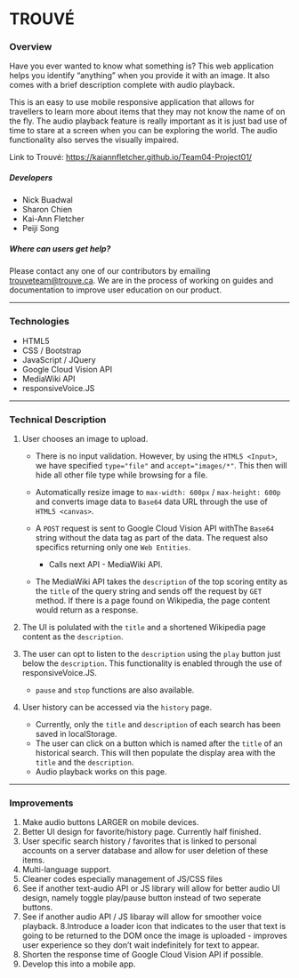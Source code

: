 # TROUVÉ

### Overview

Have you ever wanted to know what something is? This web application helps you identify “anything” when you provide it with an image. It also comes with a brief description complete with audio playback.

This is an easy to use mobile responsive application that allows for travellers to learn more about items that they may not know the name of on the fly. The audio playback feature is really important as it is just bad use of time to stare at a screen when you can be exploring the world. The audio functionality also serves the visually impaired.

Link to Trouvé: https://kaiannfletcher.github.io/Team04-Project01/

##### Developers
* Nick Buadwal
* Sharon Chien
* Kai-Ann Fletcher
* Peiji Song

##### Where can users get help?
Please contact any one of our contributors by emailing trouveteam@trouve.ca.
We are in the process of working on guides and documentation to improve user education on our product.

- - -

### Technologies
- HTML5
- CSS / Bootstrap
- JavaScript / JQuery
- Google Cloud Vision API
- MediaWiki API
- responsiveVoice.JS

- - -

### Technical Description

1. User chooses an image to upload.
   * There is no input validation. However, by using the `HTML5 <Input>`, we have specified `type="file"` and `accept="images/*"`. This then will hide all other file type while browsing for a file.

   * Automatically resize image to `max-width: 600px` / `max-height: 600p` and converts image data to `Base64` data URL through the use of `HTML5 <canvas>`.  

   * A `POST` request is sent to Google Cloud Vision API withThe `Base64` string without the data tag as part of the data. The request also specifics returning only one `Web Entities`.
      * Calls next API - MediaWiki API.

   * The MediaWiki API takes the `description` of the top scoring entity as the `title` of the query string and sends off the request by `GET` method. If there is a page found on Wikipedia, the page content would return as a response.
   
2. The UI is polulated with the `title` and a shortened Wikipedia page content as the `description`.
3. The user can opt to listen to the `description` using the `play` button just below the `description`. This functionality is enabled through the use of responsiveVoice.JS.
   * `pause` and `stop` functions are also available.
4. User history can be accessed via the `history` page.
   * Currently, only the `title` and `description` of each search has been saved in localStorage.
   * The user can click on a button which is named after the `title` of an historical search. This will then populate the display area with the `title` and the `description`. 
   * Audio playback works on this page.

- - -

### Improvements
1. Make audio buttons LARGER on mobile devices.
2. Better UI design for favorite/history page. Currently half finished.
3. User specific search history / favorites that is linked to personal accounts on a server database and allow for user deletion of these items.
4. Multi-language support.
5. Cleaner codes especially management of JS/CSS files
6. See if another text-audio API or JS library will allow for better audio UI design, namely toggle play/pause button instead of two seperate buttons.
7. See if another audio API / JS libaray will allow for smoother voice playback.
8.Introduce a loader icon that indicates to the user that text is going to be returned to the DOM once the image is uploaded - improves user experience so they don’t wait indefinitely for text to appear.
9. Shorten the response time of Google Cloud Vision API if possible.
10. Develop this into a mobile app.










